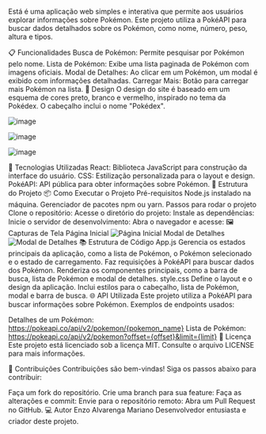 


Está é uma aplicação web simples e interativa que permite aos usuários explorar informações sobre Pokémon. Este projeto utiliza a PokéAPI para buscar dados detalhados sobre os Pokémon, como nome, número, peso, altura e tipos.

📋 Funcionalidades
Busca de Pokémon: Permite pesquisar por Pokémon pelo nome.
Lista de Pokémon: Exibe uma lista paginada de Pokémon com imagens oficiais.
Modal de Detalhes: Ao clicar em um Pokémon, um modal é exibido com informações detalhadas.
Carregar Mais: Botão para carregar mais Pokémon na lista.
🎨 Design
O design do site é baseado em um esquema de cores preto, branco e vermelho, inspirado no tema da Pokédex. O cabeçalho inclui o nome "Pokédex".


![image](https://github.com/user-attachments/assets/7dd9bc54-21b7-46f1-8d1a-8b0d25aab05c)


![image](https://github.com/user-attachments/assets/b583057f-844a-4f6b-b081-f3bbfc3b0c64)


![image](https://github.com/user-attachments/assets/a313e51f-b4be-4877-8f25-9cc371f74269)



🚀 Tecnologias Utilizadas
React: Biblioteca JavaScript para construção da interface do usuário.
CSS: Estilização personalizada para o layout e design.
PokéAPI: API pública para obter informações sobre Pokémon.
📂 Estrutura do Projeto
📦 Como Executar o Projeto
Pré-requisitos
Node.js instalado na máquina.
Gerenciador de pacotes npm ou yarn.
Passos para rodar o projeto
Clone o repositório:
Acesse o diretório do projeto:
Instale as dependências:
Inicie o servidor de desenvolvimento:
Abra o navegador e acesse:
🖼️ Capturas de Tela
Página Inicial
<img alt="Página Inicial" src="https://via.placeholder.com/800x400?text=Captura+de+Tela+da+Página+Inicial">
Modal de Detalhes
<img alt="Modal de Detalhes" src="https://via.placeholder.com/800x400?text=Captura+de+Tela+do+Modal+de+Detalhes">
📚 Estrutura de Código
App.js
Gerencia os estados principais da aplicação, como a lista de Pokémon, o Pokémon selecionado e o estado de carregamento.
Faz requisições à PokéAPI para buscar dados dos Pokémon.
Renderiza os componentes principais, como a barra de busca, lista de Pokémon e modal de detalhes.
style.css
Define o layout e o design da aplicação.
Inclui estilos para o cabeçalho, lista de Pokémon, modal e barra de busca.
🌐 API Utilizada
Este projeto utiliza a PokéAPI para buscar informações sobre Pokémon. Exemplos de endpoints usados:

Detalhes de um Pokémon: https://pokeapi.co/api/v2/pokemon/{pokemon_name}
Lista de Pokémon: https://pokeapi.co/api/v2/pokemon?offset={offset}&limit={limit}
📄 Licença
Este projeto está licenciado sob a licença MIT. Consulte o arquivo LICENSE para mais informações.

🤝 Contribuições
Contribuições são bem-vindas! Siga os passos abaixo para contribuir:

Faça um fork do repositório.
Crie uma branch para sua feature:
Faça as alterações e commit:
Envie para o repositório remoto:
Abra um Pull Request no GitHub.
💻 Autor
Enzo Alvarenga Mariano
Desenvolvedor entusiasta e criador deste projeto.
